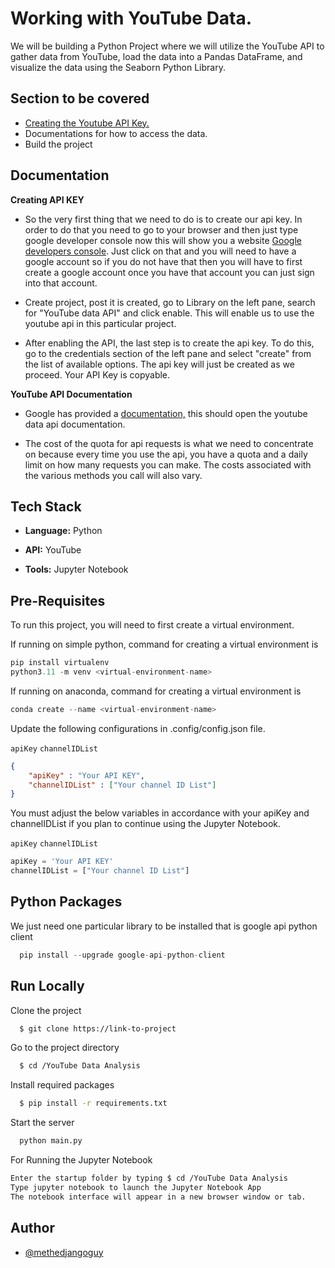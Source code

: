 
# Working with YouTube Data.

We will be building a Python Project where we will utilize the YouTube API to gather data from YouTube, load the data into a Pandas DataFrame, and visualize the data using the Seaborn Python Library.

## Section to be covered

- [Creating the Youtube API Key.](https://console.cloud.google.com/)
- Documentations for how to access the data.
- Build the project


## Documentation

**Creating API KEY**

- So the very first thing that we need to do is to create our api key. In order to do that you need to go to your browser and then just type google developer console now this will show you a website [Google developers console](https://console.cloud.google.com/). Just click on that and you will need to have a google account so if you do not have that then you will have to first create a google account once you have that account you can just sign into that account.

- Create project, post it is created, go to Library on the left pane, search for "YouTube data API" and click enable. This will enable us to use the youtube api in this particular project. 

- After enabling the API, the last step is to create the api key. To do this, go to the credentials section of the left pane and select "create" from the list of available options. The api key will just be created as we proceed. Your API Key is copyable.

**YouTube API Documentation**

- Google has provided a [documentation,](https://developers.google.com/youtube/v3) this should open the youtube data api documentation.

- The cost of the quota for api requests is what we need to concentrate on because every time you use the api, you have a quota and a daily limit on how many requests you can make. The costs associated with the various methods you call will also vary.
## Tech Stack

- **Language:** Python

- **API:** YouTube

- **Tools:** Jupyter Notebook
## Pre-Requisites

To run this project, you will need to first create a virtual environment.

If running on simple python, command for creating a virtual environment is 
```python
pip install virtualenv
python3.11 -m venv <virtual-environment-name>
```

If running on anaconda, command for creating a virtual environment is

```python
conda create --name <virtual-environment-name>
```

Update the following configurations in .config/config.json file.

`apiKey`
`channelIDList`

```json
{
    "apiKey" : "Your API KEY",
    "channelIDList" : ["Your channel ID List"]
}
```

You must adjust the below variables in accordance with your apiKey and channelIDList if you plan to continue using the Jupyter Notebook.

`apiKey`
`channelIDList`

```python
apiKey = 'Your API KEY'
channelIDList = ["Your channel ID List"]
```
## Python Packages

We just need one particular library to be installed that is google api python client

```python
  pip install --upgrade google-api-python-client
```
    
## Run Locally

Clone the project

```bash
  $ git clone https://link-to-project
```

Go to the project directory

```bash
  $ cd /YouTube Data Analysis
```

Install required packages

```bash
  $ pip install -r requirements.txt
```

Start the server

```bash
  python main.py
```

For Running the Jupyter Notebook

```bash
Enter the startup folder by typing $ cd /YouTube Data Analysis
Type jupyter notebook to launch the Jupyter Notebook App 
The notebook interface will appear in a new browser window or tab.
```
## Author

- [@methedjangoguy](https://github.com/methedjangoguy)

